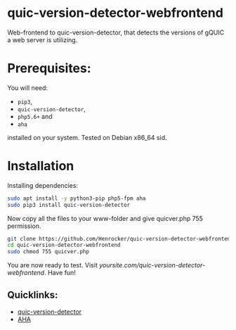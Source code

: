 # quic-version-detector-webfrontend
Web-frontend to quic-version-detector, that detects the versions of gQUIC a web server is utilizing.

# Prerequisites:
You will need:

- `pip3`,
- `quic-version-detector`,
- `php5.6+` and
- `aha`

installed on your system. Tested on Debian x86_64 sid.

# Installation
Installing dependencies:

```sh
sudo apt install -y python3-pip php5-fpm aha
sudo pip3 install quic-version-detector
```

Now copy all the files to your www-folder and give quicver.php 755 permission.

```sh
git clone https://github.com/Henrocker/quic-version-detector-webfrontend.git
cd quic-version-detector-webfrontend
sudo chmod 755 quicver.php
```

You are now ready to test. Visit _yoursite.com/quic-version-detector-webfrontend_.
Have fun!

## Quicklinks:
- [quic-version-detector](https://github.com/povilasb/quic-version-detector)
- [AHA](https://github.com/theZiz/aha)

